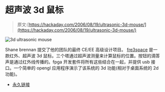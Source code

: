 # 超声波 3d 鼠标

> 原文:[https://hackaday.com/2006/08/19/ultrasonic-3d-mouse/](https://hackaday.com/2006/08/19/ultrasonic-3d-mouse/)

![3d ultrasonic mouse](../Images/e919e2ea3d054dcd2fffc881029ec9f4.png)

Shane brennan 提交了他的团队的最终 CE/EE 高级设计项目。 [fre3space](http://fre3space.dforge.cse.ucsc.edu/) 是一款红外、超声波 3d 鼠标。三个塔通过超声波测量来计算鼠标的位置。按钮的滴答声是通过红外线传播的。fpga 开发套件将所有这些结合在一起，并提供 usb 接口。一个简单的 opengl 应用程序演示了该系统的 3d 功能(相对于桌面系统的 2d 功能)。

*   [永久链接](http://fre3space.dforge.cse.ucsc.edu/)